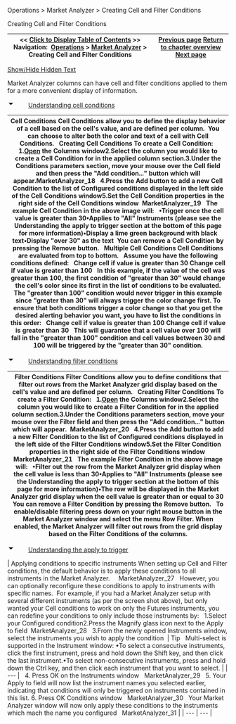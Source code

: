 ﻿


Operations \> Market Analyzer \> Creating Cell and Filter Conditions






















Creating Cell and Filter Conditions







| \<\< [Click to Display Table of Contents](creating_cell_and_filter_condi.md) \>\> **Navigation:**     [Operations](operations-1.md) \> [Market Analyzer](market_analyzer-1.md) \> Creating Cell and Filter Conditions | [Previous page](dynamic_ranking_and_sorting-1.md) [Return to chapter overview](market_analyzer-1.md) [Next page](market_analyzer_properties-1.md) |
| --- | --- |




[Show/Hide Hidden Text](javascript:HMToggleExpandAll(!HMAnyToggleOpen()) "Click to open/close expanding sections")









Market Analyzer columns can have cell and filter conditions applied to them for a more convenient display of information.


![tog_minus](tog_minus-1.gif)        [Understanding cell conditions](javascript:HMToggle('toggle','UnderstandingCellConditions','UnderstandingCellConditions_ICON'))




| Cell Conditions Cell Conditions allow you to define the display behavior of a cell based on the cell's value, and are defined per column.  You can choose to alter both the color and text of a cell with Cell Conditions.   Creating Cell Conditions To create a Cell Condition:   1\.[Open](working_with_columns-1.md) the Columns window2\.Select the column you would like to create a Cell Condition for in the applied column section.3\.Under the Conditions parameters section, move your mouse over the Cell field and then press the "Add condition..." button which will appear.MarketAnalyzer_18   4\.Press the Add button to add a new Cell Condition to the list of Configured conditions displayed in the left side of the Cell Conditions window5\.Set the Cell Condition properties in the right side of the Cell Conditions window  MarketAnalyzer_19   The example Cell Condition in the above image will:   •Trigger once the cell value is greater than 30•Applies to "All" Instruments (please see the Understanding the apply to trigger section at the bottom of this page for more information)•Display a lime green background with black text•Display "over 30" as the text  You can remove a Cell Condition by pressing the Remove button.   Multiple Cell Conditions Cell Conditions are evaluated from top to bottom.   Assume you have the following conditions defined:   Change cell if value is greater than 30  Change cell if value is greater than 100   In this example, if the value of the cell was greater than 100, the first condition of "greater than 30" would change the cell's color since its first in the list of conditions to be evaluated. The "greater than 100" condition would never trigger in this example since "greater than 30" will always trigger the color change first. To ensure that both conditions trigger a color change so that you get the desired alerting behavior you want, you have to list the conditions in this order:   Change cell if value is greater than 100  Change cell if value is greater than 30   This will guarantee that a cell value over 100 will fall in the "greater than 100" condition and cell values between 30 and 100 will be triggered by the "greater than 30" condition. |
| --- |



![tog_minus](tog_minus-1.gif)        [Understanding filter conditions](javascript:HMToggle('toggle','UnderstandingFilterConditions','UnderstandingFilterConditions_ICON'))




| Filter Conditions Filter Conditions allow you to define conditions that filter out rows from the Market Analyzer grid display based on the cell's value and are defined per column.    Creating Filter Conditions To create a Filter Condition:   1\.[Open](working_with_columns-1.md) the Columns window2\.Select the column you would like to create a Filter Condition for in the applied column section.3\.Under the Conditions parameters section, move your mouse over the Filter field and then press the "Add condition..." button which will appear.  MarketAnalyzer_20   4\.Press the Add button to add a new Filter Condition to the list of Configured conditions displayed in the left side of the Filter Conditions window5\.Set the Filter Condition properties in the right side of the Filter Conditions window  MarketAnalyzer_21   The example Filter Condition in the above image will:   •Filter out the row from the Market Analyzer grid display when the cell value is less than 30•Applies to "All" Instruments (please see the Understanding the apply to trigger section at the bottom of this page for more information)•The row will be displayed in the Market Analyzer grid display when the cell value is greater than or equal to 30  You can remove a Filter Condition by pressing the Remove button.   To enable/disable filtering press down on your right mouse button in the Market Analyzer window and select the menu Row Filter. When enabled, the Market Analyzer will filter out rows from the grid display based on the Filter Conditions of the columns. |
| --- |



![tog_minus](tog_minus-1.gif)        [Understanding the apply to trigger](javascript:HMToggle('toggle','UnderstandingTheApplyToTrigger1','UnderstandingTheApplyToTrigger1_ICON'))




| Applying conditions to specific instruments When setting up Cell and Filter conditions, the default behavior is to apply these conditions to all instruments in the Market Analyzer.     MarketAnalyzer_27   However, you can optionally reconfigure these conditions to apply to instruments with specific names.  For example, if you had a Market Analyzer setup with several different instruments (as per the screen shot above), but only wanted your Cell conditions to work on only the Futures instruments, you can redefine your conditions to only include those instruments by:   1\.Select your Configured condition2\.Press the Magnify glass icon next to the Apply to field  MarketAnalyzer_28   3\.From the newly opened Instruments window, select the instruments you wish to apply the condition    | Tip   Multi\-select is supported in the Instrument window: •To select a consecutive instruments, click the first instrument, press and hold down the Shift key, and then click the last instrument.•To select non\-consecutive instruments, press and hold down the Ctrl key, and then click each instrument that you want to select. | | --- |      4\. Press OK on the Instruments window   MarketAnalyzer_29   5\. Your Apply to field will now list the instrument names you selected earlier, indicating that conditions will only be triggered on instruments contained in this list.  6\. Press OK Conditions window   MarketAnalyzer_30   Your Market Analyzer window will now only apply these conditions to the instruments which mach the name you configured   MarketAnalyzer_31 |
| --- | --- |











